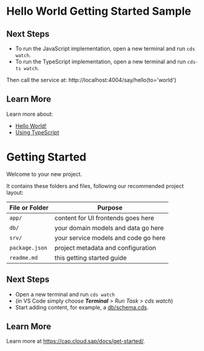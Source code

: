 # Hello World Getting Started Sample

## Next Steps

- To run the JavaScript implementation, open a new terminal and run `cds watch`.
- To run the TypeScript implementation, open a new terminal and run `cds-ts watch`.

Then call the service at: http://localhost:4004/say/hello(to='world')

## Learn More

Learn more about:

- [Hello World!](https://cap.cloud.sap/docs/get-started/hello-world)
- [Using TypeScript](https://cap.cloud.sap/docs/get-started/using-typescript)


# ############################################

# Getting Started

Welcome to your new project.

It contains these folders and files, following our recommended project layout:

File or Folder | Purpose
---------|----------
`app/` | content for UI frontends goes here
`db/` | your domain models and data go here
`srv/` | your service models and code go here
`package.json` | project metadata and configuration
`readme.md` | this getting started guide


## Next Steps

- Open a new terminal and run `cds watch` 
- (in VS Code simply choose _**Terminal** > Run Task > cds watch_)
- Start adding content, for example, a [db/schema.cds](db/schema.cds).


## Learn More

Learn more at https://cap.cloud.sap/docs/get-started/.
